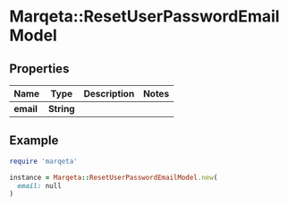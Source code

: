 # Marqeta::ResetUserPasswordEmailModel

## Properties

| Name | Type | Description | Notes |
| ---- | ---- | ----------- | ----- |
| **email** | **String** |  |  |

## Example

```ruby
require 'marqeta'

instance = Marqeta::ResetUserPasswordEmailModel.new(
  email: null
)
```


